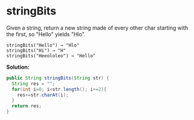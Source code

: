 # stringBits

Given a string, return a new string made of every other char starting with the first, so "Hello" yields "Hlo".

```
stringBits("Hello") → "Hlo"
stringBits("Hi") → "H"
stringBits("Heeololeo") → "Hello"
```

**Solution:**

```java
public String stringBits(String str) {
  String res = "";
  for(int i=0; i<str.length(); i+=2){
    res+=str.charAt(i);
  }
  return res;
}
```